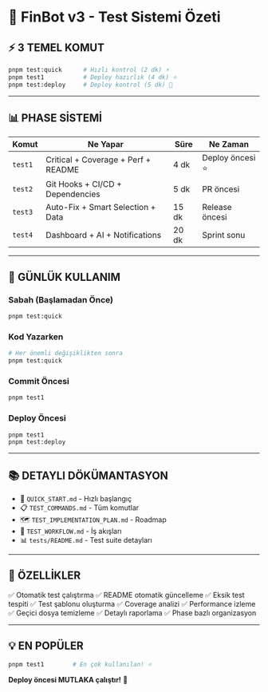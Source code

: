 # 🧪 FinBot v3 - Test Sistemi Özeti

## ⚡ 3 TEMEL KOMUT

```bash
pnpm test:quick      # Hızlı kontrol (2 dk) ⚡
pnpm test1           # Deploy hazırlık (4 dk) ⭐
pnpm test:deploy     # Deploy kontrol (5 dk) 🚀
```

---

## 📊 PHASE SİSTEMİ

| Komut | Ne Yapar | Süre | Ne Zaman |
|-------|----------|------|----------|
| `test1` | Critical + Coverage + Perf + README | 4 dk | Deploy öncesi ⭐ |
| `test2` | Git Hooks + CI/CD + Dependencies | 5 dk | PR öncesi |
| `test3` | Auto-Fix + Smart Selection + Data | 15 dk | Release öncesi |
| `test4` | Dashboard + AI + Notifications | 20 dk | Sprint sonu |

---

## 🎯 GÜNLÜK KULLANIM

### Sabah (Başlamadan Önce)
```bash
pnpm test:quick
```

### Kod Yazarken
```bash
# Her önemli değişiklikten sonra
pnpm test:quick
```

### Commit Öncesi
```bash
pnpm test1
```

### Deploy Öncesi
```bash
pnpm test1
pnpm test:deploy
```

---

## 📚 DETAYLI DÖKÜMANTASYON

- 📖 `QUICK_START.md` - Hızlı başlangıç
- 📋 `TEST_COMMANDS.md` - Tüm komutlar
- 🗺️ `TEST_IMPLEMENTATION_PLAN.md` - Roadmap
- 🔄 `TEST_WORKFLOW.md` - İş akışları
- 📊 `tests/README.md` - Test suite detayları

---

## 🎉 ÖZELLİKLER

✅ Otomatik test çalıştırma
✅ README otomatik güncelleme
✅ Eksik test tespiti
✅ Test şablonu oluşturma
✅ Coverage analizi
✅ Performance izleme
✅ Geçici dosya temizleme
✅ Detaylı raporlama
✅ Phase bazlı organizasyon

---

## 💡 EN POPÜLER

```bash
pnpm test1        # En çok kullanılan! ⭐
```

**Deploy öncesi MUTLAKA çalıştır!** 🚀

